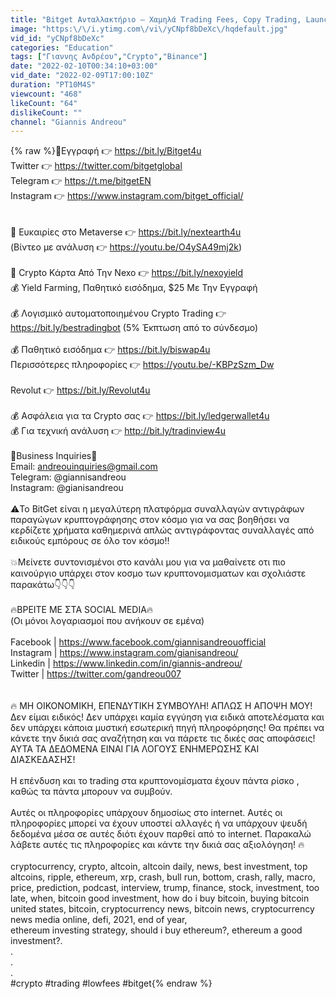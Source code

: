 ```yaml
---
title: "Bitget Ανταλλακτήριο – Χαμηλά Trading Fees, Copy Trading, Launchpad"
image: "https:\/\/i.ytimg.com\/vi\/yCNpf8bDeXc\/hqdefault.jpg"
vid_id: "yCNpf8bDeXc"
categories: "Education"
tags: ["Γιαννης Ανδρέου","Crypto","Binance"]
date: "2022-02-10T00:34:10+03:00"
vid_date: "2022-02-09T17:00:10Z"
duration: "PT10M4S"
viewcount: "468"
likeCount: "64"
dislikeCount: ""
channel: "Giannis Andreou"
---
```

{% raw %}💎Εγγραφή 👉 <a rel="nofollow" target="blank" href="https://bit.ly/Bitget4u">https://bit.ly/Bitget4u</a><br />Twitter 👉 <a rel="nofollow" target="blank" href="https://twitter.com/bitgetglobal">https://twitter.com/bitgetglobal</a><br />Telegram 👉 <a rel="nofollow" target="blank" href="https://t.me/bitgetEN">https://t.me/bitgetEN</a> <br />Instagram 👉 <a rel="nofollow" target="blank" href="https://www.instagram.com/bitget_official/">https://www.instagram.com/bitget_official/</a><br /><br /><br />💎 Ευκαιρίες στο Metaverse 👉 <a rel="nofollow" target="blank" href="https://bit.ly/nextearth4u">https://bit.ly/nextearth4u</a><br />(Βίντεο με ανάλυση  👉 <a rel="nofollow" target="blank" href="https://youtu.be/O4ySA49mj2k)">https://youtu.be/O4ySA49mj2k)</a><br /><br />💎 Crypto Κάρτα Από Την Nexo 👉 <a rel="nofollow" target="blank" href="https://bit.ly/nexoyield">https://bit.ly/nexoyield</a><br />💰 Yield Farming, Παθητικό εισόδημα, $25 Με Την Εγγραφή <br /><br />💰 Λογισμικό αυτοματοποιημένου Crypto Trading 👉 <a rel="nofollow" target="blank" href="https://bit.ly/bestradingbot">https://bit.ly/bestradingbot</a> (5% Έκπτωση από το σύνδεσμο)<br /><br />💰 Παθητικό εισόδημα 👉 <a rel="nofollow" target="blank" href="https://bit.ly/biswap4u">https://bit.ly/biswap4u</a><br /> Περισσότερες πληροφορίες 👉 <a rel="nofollow" target="blank" href="https://youtu.be/-KBPzSzm_Dw">https://youtu.be/-KBPzSzm_Dw</a><br /><br />Revolut 👉 <a rel="nofollow" target="blank" href="https://bit.ly/Revolut4u">https://bit.ly/Revolut4u</a><br /><br />💰 Ασφάλεια για τα Crypto σας 👉 <a rel="nofollow" target="blank" href="https://bit.ly/ledgerwallet4u">https://bit.ly/ledgerwallet4u</a><br />💰 Για τεχνική ανάλυση 👉 <a rel="nofollow" target="blank" href="http://bit.ly/tradinview4u">http://bit.ly/tradinview4u</a><br /><br />💎Βusiness Ιnquiries💎<br />Email:  andreouinquiries@gmail.com  <br />Telegram: @giannisandreou <br />Instagram: @gianisandreou <br /><br />⚠Το BitGet είναι η μεγαλύτερη πλατφόρμα συναλλαγών αντιγράφων παραγώγων κρυπτογράφησης στον κόσμο για να σας βοηθήσει να κερδίζετε χρήματα καθημερινά απλώς αντιγράφοντας συναλλαγές από ειδικούς εμπόρους σε όλο τον κόσμο‼<br />  <br />💥Μείνετε συντονισμένοι στο κανάλι μου για να μαθαίνετε οτι πιο καινούργιο υπάρχει στον κοσμο των κρυπτονομισματων και σχολιάστε παρακάτω👇👇👇<br /><br />🔥ΒΡΕΙΤΕ ΜΕ ΣΤΑ SOCIAL MEDIA🔥<br />(Οι μόνοι λογαριασμοί που ανήκουν σε εμένα)<br /> <br />Facebook | <a rel="nofollow" target="blank" href="https://www.facebook.com/giannisandreouofficial">https://www.facebook.com/giannisandreouofficial</a><br />Instagram | <a rel="nofollow" target="blank" href="https://www.instagram.com/gianisandreou/">https://www.instagram.com/gianisandreou/</a><br />Linkedin | <a rel="nofollow" target="blank" href="https://www.linkedin.com/in/giannis-andreou/">https://www.linkedin.com/in/giannis-andreou/</a><br />Twitter | <a rel="nofollow" target="blank" href="https://twitter.com/gandreou007">https://twitter.com/gandreou007</a><br /><br /><br />🔥 ΜΗ ΟΙΚΟΝΟΜΙΚΗ, ΕΠΕΝΔΥΤΙΚΗ  ΣΥΜΒΟΥΛΗ! ΑΠΛΩΣ Η ΑΠΟΨΗ ΜΟΥ! Δεν είμαι ειδικός! Δεν υπάρχει καμία εγγύηση για ειδικά αποτελέσματα και δεν υπάρχει κάποια μυστική εσωτερική πηγή πληροφόρησης! Θα πρέπει να κάνετε την δικιά σας αναζήτηση και να πάρετε τις δικές σας αποφάσεις! ΑΥΤΑ ΤΑ ΔΕΔΟΜΕΝΑ ΕΙΝΑΙ ΓΙΑ ΛΟΓΟΥΣ ΕΝΗΜΕΡΩΣΗΣ ΚΑΙ ΔΙΑΣΚΕΔΑΣΗΣ!<br /><br />Η επένδυση και το trading στα κρυπτονομίσματα έχουν πάντα ρίσκο , καθώς τα πάντα μπορουν να συμβούν.<br /><br />Αυτές οι πληροφορίες υπάρχουν δημοσίως στο internet. Αυτές οι πληροφορίες  μπορεί να έχουν υποστεί αλλαγές ή να υπάρχουν ψευδή δεδομένα μέσα σε αυτές διότι έχουν παρθεί από το internet. Παρακαλώ λάβετε αυτές τις πληροφορίες και κάντε την δικιά σας αξιολόγηση! 🔥<br /><br />cryptocurrency, crypto, altcoin, altcoin daily, news, best investment, top altcoins, ripple, ethereum, xrp, crash, bull run, bottom, crash, rally, macro, price, prediction, podcast, interview, trump, finance, stock, investment, too late, when, bitcoin good investment, how do i buy bitcoin, buying bitcoin united states, bitcoin, cryptocurrency news, bitcoin news, cryptocurrency news media online, defi, 2021, end of year,<br />ethereum investing strategy, should i buy ethereum?, ethereum a good investment?.<br />.<br />.<br />.<br />#crypto #trading #lowfees #bitget{% endraw %}
